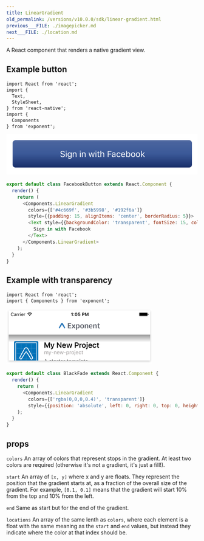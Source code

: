 ```yaml
---
title: LinearGradient
old_permalink: /versions/v10.0.0/sdk/linear-gradient.html
previous___FILE: ./imagepicker.md
next___FILE: ./location.md
---
```


A React component that renders a native gradient view.

## Example button

    import React from 'react';
    import {
      Text,
      StyleSheet,
    } from 'react-native';
    import {
      Components
    } from 'exponent';

![](./gradient-button-example.png)

```javascript
export default class FacebookButton extends React.Component {
  render() {
    return (
      <Components.LinearGradient
        colors={['#4c669f', '#3b5998', '#192f6a']}
        style={{padding: 15, alignItems: 'center', borderRadius: 5}}>
        <Text style={{backgroundColor: 'transparent', fontSize: 15, color: '#fff'}}>
          Sign in with Facebook
        </Text>
      </Components.LinearGradient>
    );
  }
}
```

## Example with transparency

    import React from 'react';
    import { Components } from 'exponent';

![](./gradient-transparency-example.png)

```javascript
export default class BlackFade extends React.Component {
  render() {
    return (
      <Components.LinearGradient
        colors={['rgba(0,0,0,0.4)', 'transparent']}
        style={{position: 'absolute', left: 0, right: 0, top: 0, height: 20}} />
    );
  }
}
```

## props

 `colors`
An array of colors that represent stops in the gradient. At least two colors are required (otherwise it's not a gradient, it's just a fill!).

 `start`
An array of `[x, y]` where x and y are floats. They represent the position that the gradient starts at, as a fraction of the overall size of the gradient. For example, `[0.1, 0.1]` means that the gradient will start 10% from the top and 10% from the left.

 `end`
Same as start but for the end of the gradient.

 `locations`
An array of the same lenth as `colors`, where each element is a float with the same meaning as the `start` and `end` values, but instead they indicate where the color at that index should be.
